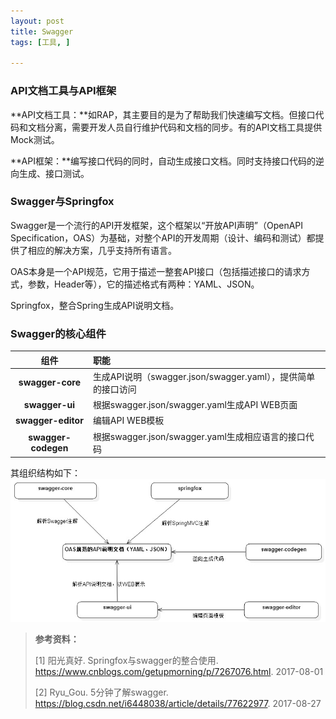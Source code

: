 ```yaml
---
layout: post
title: Swagger
tags: [工具, ]

---
```


### API文档工具与API框架
**API文档工具：**如RAP，其主要目的是为了帮助我们快速编写文档。但接口代码和文档分离，需要开发人员自行维护代码和文档的同步。有的API文档工具提供Mock测试。

**API框架：**编写接口代码的同时，自动生成接口文档。同时支持接口代码的逆向生成、接口测试。

### Swagger与Springfox
Swagger是一个流行的API开发框架，这个框架以“开放API声明”（OpenAPI Specification，OAS）为基础，对整个API的开发周期（设计、编码和测试）都提供了相应的解决方案，几乎支持所有语言。

OAS本身是一个API规范，它用于描述一整套API接口（包括描述接口的请求方式，参数，Header等），它的描述格式有两种：YAML、JSON。

Springfox，整合Spring生成API说明文档。

### Swagger的核心组件

| 组件 | 职能 |
| :------: | :------ |
| **swagger-core** | 生成API说明（swagger.json/swagger.yaml），提供简单的接口访问 |
| **swagger-ui** | 根据swagger.json/swagger.yaml生成API WEB页面 |
| **swagger-editor** | 编辑API WEB模板 |
| **swagger-codegen** | 根据swagger.json/swagger.yaml生成相应语言的接口代码 |

其组织结构如下：
![Alt text](https://github.com/sofkyle/sofkyle.github.io/blob/master/_posts/image/swagger/Swagger.jpeg?raw=true)


> **参考资料：**
> 
> [1] 阳光真好. Springfox与swagger的整合使用. https://www.cnblogs.com/getupmorning/p/7267076.html. 2017-08-01
> 
> [2] Ryu_Gou. 5分钟了解swagger. https://blog.csdn.net/i6448038/article/details/77622977. 2017-08-27